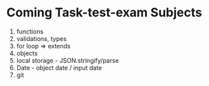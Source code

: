 # Coming Task-test-exam Subjects
1. functions
2. validations, types
3. for loop => extends
4. objects
5. local storage - JSON.stringify/parse
6. Date - object date / input date 
7. git 